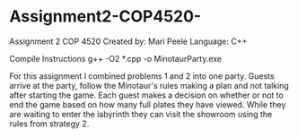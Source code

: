 # Assignment2-COP4520-

Assignment 2 COP 4520 Created by: Mari Peele Language: C++ 

Compile Instructions g++ -O2 *.cpp -o MinotaurParty.exe

For this assignment I combined problems 1 and 2 into one party. Guests arrive at the party, follow the Minotaur's rules making a plan and not talking after starting the game. Each guest makes a decision on whether or not to end the game based on how many full plates they have viewed. While they are waiting to enter the labyrinth they can visit the showroom using the rules from strategy 2.
